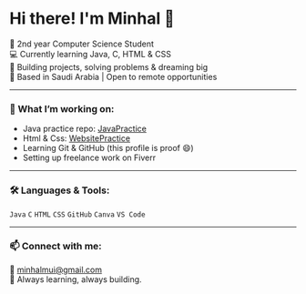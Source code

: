 # Hi there! I'm Minhal 👋

🌸  2nd year Computer Science Student  
💻 Currently learning Java, C, HTML & CSS  
🚀 Building projects, solving problems & dreaming big   
📍 Based in Saudi Arabia | Open to remote opportunities

---

### 🌱 What I’m working on:
- Java practice repo: [JavaPractice](https://github.com/minhalmui/JavaPractice)
- Html & Css: [WebsitePractice](https://github.com/minhalmui/kitty)
- Learning Git & GitHub (this profile is proof 😄)
- Setting up freelance work on Fiverr

---

### 🛠️ Languages & Tools:
`Java` `C` `HTML` `CSS` `GitHub` `Canva` `VS Code`

---

### 📫 Connect with me:
📧 minhalmui@gmail.com  
🧠 Always learning, always building.
